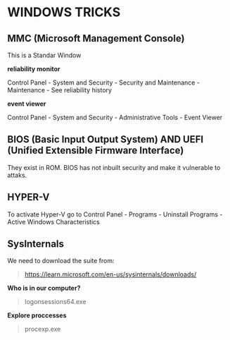 # WINDOWS TRICKS

## MMC (Microsoft Management Console)

This is a Standar Window 

__reliability monitor__ <br/>

Control Panel  - System and Security - Security and Maintenance - Maintenance - See reliability history <br/>

__event viewer__ <br/>

Control Panel  - System and Security - Administrative Tools - Event Viewer <br/>

## BIOS (Basic Input Output System) AND UEFI (Unified Extensible Firmware Interface)

They exist in ROM. BIOS has not inbuilt security and make it vulnerable to attaks.

## HYPER-V

To activate Hyper-V go to Control Panel - Programs - Uninstall Programs - Active Windows Characteristics

## SysInternals

We need to download the suite from:

>https://learn.microsoft.com/en-us/sysinternals/downloads/

__Who is in our computer?__ <br/>

>logonsessions64.exe

__Explore proccesses__ <br/>

>procexp.exe






